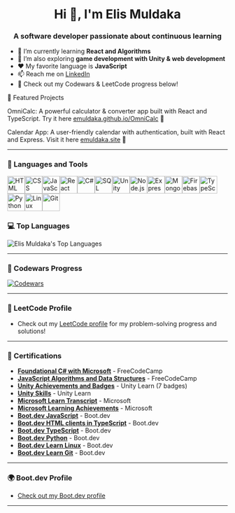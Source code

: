 <h1 align="center">Hi 👋, I'm Elis Muldaka</h1>
<h3 align="center">A software developer passionate about continuous learning</h3>

- 🌱 I’m currently learning **React and Algorithms**
- 🧠 I’m also exploring **game development with Unity & web development**
- ❤️ My favorite language is **JavaScript**
- 📫 Reach me on [LinkedIn](https://www.linkedin.com/in/elis-muldaka-7a880633a/)
- 🧪 Check out my Codewars & LeetCode progress below!

🌟 Featured Projects

OmniCalc: A powerful calculator & converter app built with React and TypeScript. Try it here [emuldaka.github.io/OmniCalc](https://emuldaka.github.io/OmniCalc) 🧮

Calendar App: A user-friendly calendar with authentication, built with React and Express. Visit it here [emuldaka.site](https://emuldaka.site) 📅

---

### 🧰 Languages and Tools

<img src="https://cdn.jsdelivr.net/gh/devicons/devicon/icons/html5/html5-original.svg" height="40" alt="HTML"><img src="https://cdn.jsdelivr.net/gh/devicons/devicon/icons/css3/css3-original.svg" height="40" alt="CSS"><img src="https://cdn.jsdelivr.net/gh/devicons/devicon/icons/javascript/javascript-original.svg" height="40" alt="JavaScript"><img src="https://cdn.jsdelivr.net/gh/devicons/devicon/icons/react/react-original.svg" height="40" alt="React"><img src="https://cdn.jsdelivr.net/gh/devicons/devicon/icons/csharp/csharp-original.svg" height="40" alt="C#"><img src="https://cdn.jsdelivr.net/gh/devicons/devicon/icons/mysql/mysql-original.svg" height="40" alt="SQL"><img src="https://cdn.jsdelivr.net/gh/devicons/devicon/icons/unity/unity-original.svg" height="40" alt="Unity"><img src="https://cdn.jsdelivr.net/gh/devicons/devicon/icons/nodejs/nodejs-original.svg" height="40" alt="Node.js"><img src="https://cdn.jsdelivr.net/gh/devicons/devicon/icons/express/express-original.svg" height="40" alt="Express.js"><img src="https://cdn.jsdelivr.net/gh/devicons/devicon/icons/mongodb/mongodb-original.svg" height="40" alt="MongoDB"><img src="https://cdn.jsdelivr.net/gh/devicons/devicon/icons/firebase/firebase-plain.svg" height="40" alt="Firebase"><img src="https://cdn.jsdelivr.net/gh/devicons/devicon/icons/typescript/typescript-original.svg" height="40" alt="TypeScript"><img src="https://cdn.jsdelivr.net/gh/devicons/devicon/icons/python/python-original.svg" height="40" alt="Python"><img src="https://cdn.jsdelivr.net/gh/devicons/devicon/icons/linux/linux-original.svg" height="40" alt="Linux"><img src="https://cdn.jsdelivr.net/gh/devicons/devicon/icons/git/git-original.svg" height="40" alt="Git">

### 💻 Top Languages

![Elis Muldaka's Top Languages](https://github-readme-stats.vercel.app/api/top-langs/?username=emuldaka&layout=compact&theme=dark)

---

### 🧠 Codewars Progress

[![Codewars](https://www.codewars.com/users/emuldaka/badges/large)](https://www.codewars.com/users/emuldaka)

---

### 🧠 LeetCode Profile

- Check out my [LeetCode profile](https://leetcode.com/u/DknSEtJWii/) for my problem-solving progress and solutions!

---

### 📜 Certifications

- **[Foundational C# with Microsoft](https://www.freecodecamp.org/certification/fccf80e1700-44dd-4ed8-bdf7-ff57101aaccf/foundational-c-sharp-with-microsoft)** - FreeCodeCamp
- **[JavaScript Algorithms and Data Structures](https://www.freecodecamp.org/certification/fccf80e1700-44dd-4ed8-bdf7-ff57101aaccf/javascript-algorithms-and-data-structures)** - FreeCodeCamp
- **[Unity Achievements and Badges](https://learn.unity.com/u/666c9e95edbc2a0217c12841/?tab=profile)** - Unity Learn (7 badges)
- **[Unity Skills](https://learn.unity.com/u/666c9e95edbc2a0217c12841/?tab=profile)** - Unity Learn
- **[Microsoft Learn Transcript](https://learn.microsoft.com/en-us/users/elismuldaka-7082/transcript)** - Microsoft
- **[Microsoft Learning Achievements](https://learn.microsoft.com/en-us/users/me/achievements?tab=tab-learning-paths#trophies-section)** - Microsoft
- **[Boot.dev JavaScript](https://www.boot.dev/certificates/12cbd728-e345-4e34-b088-21102ca9e180)** - Boot.dev
- **[Boot.dev HTML clients in TypeScript](https://www.boot.dev/certificates/e9fa2301-d967-47cb-bf93-c8986042a231)** - Boot.dev
- **[Boot.dev TypeScript](https://www.boot.dev/certificates/9e1a76e8-4ab1-44fb-afac-85655705e30c)** - Boot.dev
- **[Boot.dev Python](https://www.boot.dev/certificates/36923fbb-720f-461e-adbb-a82b6258effe)** - Boot.dev
- **[Boot.dev Learn Linux](https://www.boot.dev/certificates/7c6d80f7-9e9b-46b0-81ab-58a022358bc8)** - Boot.dev
- **[Boot.dev Learn Git](https://www.boot.dev/certificates/35f8cd5b-b1fd-45ff-a796-acf7d9e4750e)** - Boot.dev

---

### 🌍 Boot.dev Profile

- [Check out my Boot.dev profile](https://www.boot.dev/u/achilles)

---
